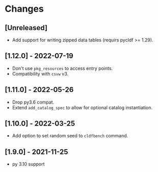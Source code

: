 # Changes

## [Unreleased]

- Add support for writing zipped data tables (requirs pycldf >= 1.29).


## [1.12.0] - 2022-07-19

- Don't use `pkg_resources` to access entry points.
- Compatibility with `csvw` v3.


## [1.11.0] - 2022-05-26

- Drop py3.6 compat.
- Extend `add_catalog_spec` to allow for optional catalog instantiation.


## [1.10.0] - 2022-03-25

- Add option to set random seed to `cldfbench` command.


## [1.9.0] - 2021-11-25

- py 3.10 support

